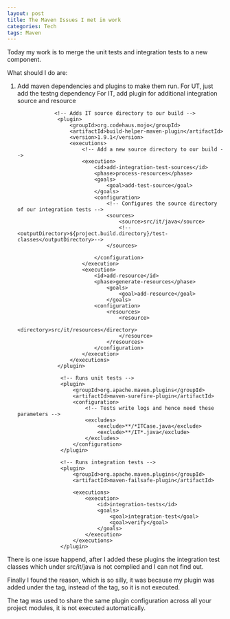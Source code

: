 ```yaml
---
layout: post
title: The Maven Issues I met in work
categories: Tech
tags: Maven
---
```

Today my work is to merge the unit tests and integration tests to a new component.

What should I do are:

1. Add maven dependencies and plugins to make them run.
    For UT, just add the testng dependency
    For IT, add plugin for additional integration source and resource

                   <!-- Adds IT source directory to our build -->
                    <plugin>
                        <groupId>org.codehaus.mojo</groupId>
                        <artifactId>build-helper-maven-plugin</artifactId>
                        <version>1.9.1</version>
                        <executions>
                            <!-- Add a new source directory to our build -->
                            <execution>
                                <id>add-integration-test-sources</id>
                                <phase>process-resources</phase>
                                <goals>
                                    <goal>add-test-source</goal>
                                </goals>
                                <configuration>
                                    <!-- Configures the source directory of our integration tests -->
                                    <sources>
                                        <source>src/it/java</source>
                                        <!--<outputDirectory>${project.build.directory}/test-classes</outputDirectory>-->
                                    </sources>

                                </configuration>
                            </execution>
                            <execution>
                                <id>add-resource</id>
                                <phase>generate-resources</phase>
                                    <goals>
                                        <goal>add-resource</goal>
                                    </goals>
                                <configuration>
                                    <resources>
                                        <resource>
                                            <directory>src/it/resources</directory>
                                        </resource>
                                    </resources>
                                </configuration>
                            </execution>
                        </executions>
                    </plugin>

                     <!-- Runs unit tests -->
                     <plugin>
                         <groupId>org.apache.maven.plugins</groupId>
                         <artifactId>maven-surefire-plugin</artifactId>
                         <configuration>
                             <!-- Tests write logs and hence need these parameters -->
                             <excludes>
                                 <exclude>**/*ITCase.java</exclude>
                                 <exclude>**/IT*.java</exclude>
                             </excludes>
                         </configuration>
                     </plugin>

                     <!-- Runs integration tests -->
                     <plugin>
                         <groupId>org.apache.maven.plugins</groupId>
                         <artifactId>maven-failsafe-plugin</artifactId>

                         <executions>
                             <execution>
                                 <id>integration-tests</id>
                                 <goals>
                                     <goal>integration-test</goal>
                                     <goal>verify</goal>
                                 </goals>
                             </execution>
                         </executions>
                     </plugin>


There is one issue happend, after I added these plugins the integration test classes which under src/it/java
is not complied and I can not find out.

Finally I found the reason, which is so silly, it was because my plugin was added under the <pluginManager> tag,
instead of the <plugins> tag, so it is not executed.

The <pluginManager> tag was used to share the same plugin configuration across all your project modules,
it is not executed automatically.



